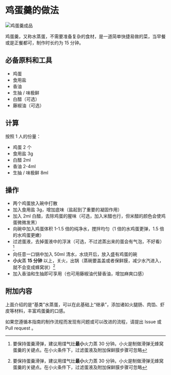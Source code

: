 # 鸡蛋羹的做法

![鸡蛋羹成品](./鸡蛋羹.jpg)

鸡蛋羹，又称水蒸蛋，不需要准备复杂的食材，是一道简单快捷易做的菜，当早餐或是正餐都可，制作时长约为 15 分钟。

## 必备原料和工具

- 鸡蛋
- 食用盐
- 香油
- 生抽 / 味极鲜
- 白醋（可选）
- 藤椒油（可选） 

## 计算

按照 1 人的份量：

- 鸡蛋 2 个
- 食用盐 3g
- 白醋 2ml
- 香油 2-4ml
- 生抽 / 味极鲜 8ml

## 操作

- 两个鸡蛋放入碗中打散
- 加入食用盐 3g，增加底味（盐起到了重要的凝固作用）
- 加入 2ml 白醋，去除鸡蛋的腥味（可选，加入米醋也行，但米醋的颜色会使鸡蛋微微发黑）
- 向碗中加入鸡蛋体积 1-1.5 倍的纯净水，搅拌均匀（1 倍的水鸡蛋更弹，1.5 倍的水鸡蛋更嫩）
- 过滤蛋液，去掉蛋液中的浮沫（可选，不过滤蒸出来的蛋会有气泡，不好看）[^1]
- 向任意一口锅中加入 50ml 清水，水烧开后，放入盛有鸡蛋的碗
- **小火**蒸 **15 分钟** 以上，关火，出锅（蒸碗要盖盖或者保鲜膜，减少水汽进入，就不会变成蜂窝状）[^1]
- 加入香油和生抽即可享用（也可用藤椒油代替香油，增加麻爽口感）

[^1]: 要保持蛋羹滑弹，建议用煤气灶**最小**火力蒸 30 分钟。小火是制做滑弹无蜂窝蛋羹的关键点。在小火条件下，过滤蛋液及附加保鲜膜步骤可忽略

## 附加内容

上面介绍的是“基类”水蒸蛋，可以在此基础上“继承”，添加诸如火腿肠、肉馅、虾皮等材料，丰富鸡蛋羹的口感。

如果您遵循本指南的制作流程而发现有问题或可以改进的流程，请提出 Issue 或 Pull request 。

